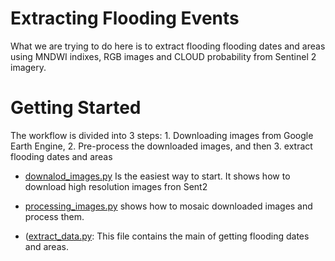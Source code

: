 # Extracting Flooding Events

What we are trying to do here is to extract flooding flooding dates and areas using MNDWI indixes, RGB images and CLOUD probability from Sentinel 2 imagery.

# Getting Started

The workflow is divided into 3 steps: 1. Downloading images from Google Earth Engine, 2. Pre-process the downloaded images, and then 3. extract flooding dates and areas

* [downalod_images.py](downalod_images.py) Is the easiest way to start. It shows how to download high resolution images fron Sent2

* [processing_images.py](processing_imaages.py) shows how to mosaic downloaded images and process them.

* ([extract_data.py](extract_data.py): This file contains the main of getting flooding dates and areas. 



